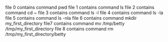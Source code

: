  file 0 contains command pwd
file 1 contains command ls
file 2 contains command cd ~
file 3 contains command ls -l
file 4 contains command ls -la
file 5 contains command ls -nla
file 6 contains command mkdir my_first_directory
file7 contains command mv /tmp/betty /tmp/my_first_directory
file 8 contains command rm /tmp/my_first_directory/betty
